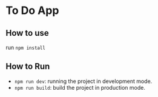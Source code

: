 # To Do App

## How to use
run `npm install`

## How to Run
- `npm run dev`: running the project in development mode.
- `npm run build`: build the project in production mode.